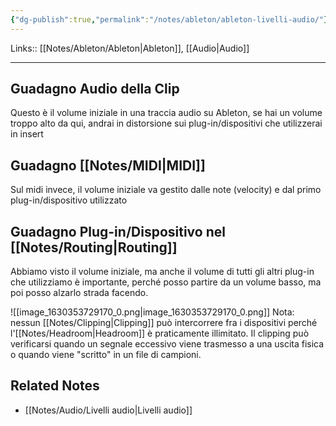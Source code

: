 ```yaml
---
{"dg-publish":true,"permalink":"/notes/ableton/ableton-livelli-audio/"}
---
```


Links:: [[Notes/Ableton/Ableton\|Ableton]], [[Audio\|Audio]]

---
## Guadagno Audio della Clip

Questo è il volume iniziale in una traccia audio su Ableton, se hai un volume troppo alto da qui, andrai in distorsione sui plug-in/dispositivi che utilizzerai in insert

## Guadagno [[Notes/MIDI\|MIDI]]

Sul midi invece, il volume iniziale va gestito dalle note (velocity) e dal primo plug-in/dispositivo utilizzato

## Guadagno Plug-in/Dispositivo nel [[Notes/Routing\|Routing]]

Abbiamo visto il volume iniziale, ma anche il volume di tutti gli altri plug-in che utilizziamo è importante, perché posso partire da un volume basso, ma poi posso alzarlo strada facendo.

![[image_1630353729170_0.png\|image_1630353729170_0.png]]
Nota: nessun [[Notes/Clipping\|Clipping]] può intercorrere fra i dispositivi perché l'[[Notes/Headroom\|Headroom]] è praticamente illimitato. Il clipping può verificarsi quando un segnale eccessivo viene trasmesso a una uscita fisica o quando viene "scritto" in un file di campioni.




## Related Notes

- [[Notes/Audio/Livelli audio\|Livelli audio]]